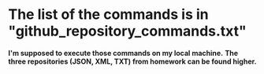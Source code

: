 # The list of the commands is in "github_repository_commands.txt"
__I'm supposed to execute those commands on my local machine.__
__The three repositories (JSON, XML, TXT) from homework can be found higher.__
